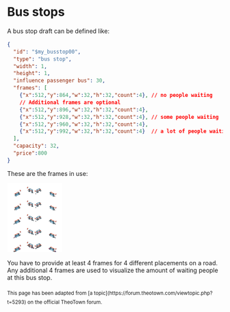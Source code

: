 # Bus stops

A bus stop draft can be defined like:
```json
{
  "id": "$my_busstop00",
  "type": "bus stop",
  "width": 1,
  "height": 1,
  "influence passenger bus": 30,
  "frames": [
    {"x":512,"y":864,"w":32,"h":32,"count":4}, // no people waiting
    // Additional frames are optional
    {"x":512,"y":896,"w":32,"h":32,"count":4},
    {"x":512,"y":928,"w":32,"h":32,"count":4}, // some people waiting
    {"x":512,"y":960,"w":32,"h":32,"count":4},
    {"x":512,"y":992,"w":32,"h":32,"count":4}  // a lot of people waiting
  ],
  "capacity": 32,
  "price":800
}
```

These are the frames in use:

![](../assets/guides/busdepot.png)

You have to provide at least 4 frames for 4 different placements on a road.
Any additional 4 frames are used to visualize the amount of waiting people at this bus stop.

<sub>
This page has been adapted from
[a topic](https://forum.theotown.com/viewtopic.php?t=5293)
on the official TheoTown forum.
</sub>
